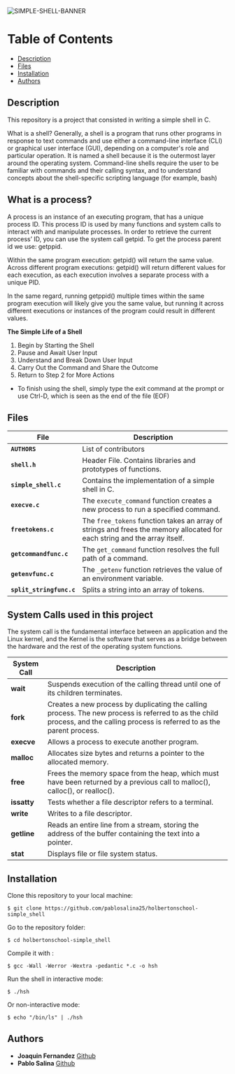 <img src="https://i.ibb.co/Jmjr9Tx/SIMPLE-SHELL-BANNER.png" alt="SIMPLE-SHELL-BANNER" border="0">

# Table of Contents

- [Description](#description)
- [Files](#files)
- [Installation](#installation)
- [Authors](#authors)

## Description

This repository is a project that consisted in writing a simple shell in C. 

What is a shell? Generally, a shell is a program that runs other programs in response to text commands and use either a command-line interface (CLI) or graphical user interface (GUI), depending on a computer's role and particular operation. It is named a shell because it is the outermost layer around the operating system.
Command-line shells require the user to be familiar with commands and their calling syntax, and to understand concepts about the shell-specific scripting language (for example, bash)

## What is a process?

A process is an instance of an executing program, that has a unique process ID. This process ID is used by many functions and system calls to interact with and manipulate processes. In order to retrieve the current process’ ID, you can use the system call getpid. To get the process parent id we use: getppid.

Within the same program execution: getpid() will return the same value.
Across different program executions: getpid() will return different values for each execution, as each execution involves a separate process with a unique PID.

In the same regard, running getppid() multiple times within the same program execution will likely give you the same value, but running it across different executions or instances of the program could result in different values.


**The Simple Life of a Shell**

1. Begin by Starting the Shell
2. Pause and Await User Input
3. Understand and Break Down User Input
4. Carry Out the Command and Share the Outcome
5. Return to Step 2 for More Actions
* To finish using the shell, simply type the exit command at the prompt or use Ctrl-D, which is seen as the end of the file (EOF)

## Files

| File                   | Description                                                                                                  |
|------------------------|--------------------------------------------------------------------------------------------------------------|
| **`AUTHORS`**          | List of contributors                                                                                        |
| **`shell.h`**          | Header File. Contains libraries and prototypes of functions.                                                                                             |
| **`simple_shell.c`**   | Contains the implementation of a simple shell in C.                                                           |
| **`execve.c`**         | The `execute_command` function creates a new process to run a specified command.                                |
| **`freetokens.c`**     | The `free_tokens` function takes an array of strings and frees the memory allocated for each string and the array itself.|
| **`getcommandfunc.c`** | The `get_command` function resolves the full path of a command.                         |
| **`getenvfunc.c`**     | The `_getenv` function retrieves the value of an environment variable.                                      |
| **`split_stringfunc.c`**| Splits a string into an array of tokens.                                                                    |

## System Calls used in this project

The system call is the fundamental interface between an application and the Linux kernel, and the Kernel is the software that serves as a bridge between the hardware and the rest of the operating system functions.

| System Call | Description                                                                                     |
|-------------|-------------------------------------------------------------------------------------------------|
| **wait**    | Suspends execution of the calling thread until one of its children terminates.                                    |
| **fork**    | Creates a new process by duplicating the calling process. The new process is referred to as the child process, and the calling process is referred to as the parent process.          |
| **execve**  | Allows a process to execute another program.            |
| **malloc**  | Allocates size bytes and returns a pointer to the allocated memory.                   |
| **free**    | Frees the memory space from the heap, which must have been returned by a previous call to malloc(), calloc(), or realloc().                         |
| **issatty** | Tests whether a file descriptor refers to a terminal.                                  |
| **write**   | Writes to a file descriptor.                                                |
| **getline** | Reads an entire line from a stream, storing the address of the buffer containing the text into a pointer.|
| **stat**    | Displays file or file system status.                                                               |



## Installation

Clone this repository to your local machine:

```
$ git clone https://github.com/pablosalina25/holbertonschool-simple_shell
```
 Go to the repository folder:

```
$ cd holbertonschool-simple_shell
```

Compile it with :

```
$ gcc -Wall -Werror -Wextra -pedantic *.c -o hsh
```

Run the shell in interactive mode:

```
$ ./hsh
```
Or  non-interactive mode:

```
$ echo "/bin/ls" | ./hsh
```

## Authors
* **Joaquin Fernandez** [Github](https://github.com/Joaquinfer7688)
* **Pablo Salina** [Github](https://github.com/Pablosalina25)


